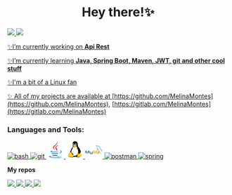 

<h1 align="center">Hey there!✨ </h1>
<p align="left">
  <a href="https://github.com/MelinaMontes"><img width="400" src="https://github-readme-stats.vercel.app/api?username=MelinaMontes&show_icons=true&theme=dracula">
  <a href="https://github.com/MelinaMontes"><img width="400" src="https://github-readme-stats.vercel.app/api/top-langs/?username=MelinaMontes&langs_count=10&layout=compact&theme=dracula">
  </p>

✨I’m currently working on  **Api Rest**

✨I’m currently learning **Java, Spring Boot, Maven, JWT, git and other cool stuff**
    
✨I'm a bit of a Linux fan  
    
✨ All of my projects are available at [https://github.com/MelinaMontes](https://github.com/MelinaMontes), [https://gitlab.com/MelinaMontes](https://gitlab.com/MelinaMontes)


<h3 align="left">Languages and Tools:</h3>
<p align="left"> <a href="https://www.gnu.org/software/bash/" target="_blank"> <img src="https://www.vectorlogo.zone/logos/gnu_bash/gnu_bash-icon.svg" alt="bash" width="40" height="40"/> </a> <a href="https://git-scm.com/" target="_blank"> <img src="https://www.vectorlogo.zone/logos/git-scm/git-scm-icon.svg" alt="git" width="40" height="40"/> </a> <a href="https://www.java.com" target="_blank"> <img src="https://raw.githubusercontent.com/devicons/devicon/master/icons/java/java-original.svg" alt="java" width="40" height="40"/> </a> <a href="https://www.linux.org/" target="_blank"> <img src="https://raw.githubusercontent.com/devicons/devicon/master/icons/linux/linux-original.svg" alt="linux" width="40" height="40"/> </a> <a href="https://www.mysql.com/" target="_blank"> <img src="https://raw.githubusercontent.com/devicons/devicon/master/icons/mysql/mysql-original-wordmark.svg" alt="mysql" width="40" height="40"/> </a> <a href="https://postman.com" target="_blank"> <img src="https://www.vectorlogo.zone/logos/getpostman/getpostman-icon.svg" alt="postman" width="40" height="40"/> </a> <a href="https://spring.io/" target="_blank"> <img src="https://www.vectorlogo.zone/logos/springio/springio-icon.svg" alt="spring" width="40" height="40"/> </a> </p>
    
**My repos**
    
<p align="left">

<a href="https://github.com/MelinaMontes/aladas"><img width="400" src="https://github-readme-stats.vercel.app/api/pin/?username=MelinaMontes&repo=aladas&langs_count=5&theme=dracula">
<a href="https://github.com/MelinaMontes/questionados-api"><img width="400" src="https://github-readme-stats.vercel.app/api/pin/?username=MelinaMontes&repo=questionados-api&layout=compact&theme=dracula">
<a href="https://github.com/MelinaMontes/TpHarryPotter"><img width="400" src="https://github-readme-stats.vercel.app/api/pin/?username=MelinaMontes&card_height=300&&repo=TpHarryPotter&langs_count=5&layout=compact&theme=dracula">
<a href="https://github.com/MelinaMontes/noaa"><img width="400" src="https://github-readme-stats.vercel.app/api/pin/?username=MelinaMontes&card_height=300&&repo=noaa&langs_count=5&layout=compact&theme=dracula">
